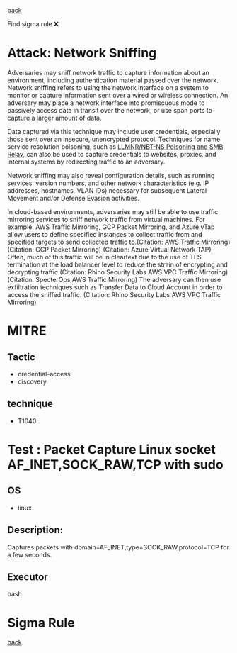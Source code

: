 
[back](../index.md)

Find sigma rule :x: 

# Attack: Network Sniffing 

Adversaries may sniff network traffic to capture information about an environment, including authentication material passed over the network. Network sniffing refers to using the network interface on a system to monitor or capture information sent over a wired or wireless connection. An adversary may place a network interface into promiscuous mode to passively access data in transit over the network, or use span ports to capture a larger amount of data.

Data captured via this technique may include user credentials, especially those sent over an insecure, unencrypted protocol. Techniques for name service resolution poisoning, such as [LLMNR/NBT-NS Poisoning and SMB Relay](https://attack.mitre.org/techniques/T1557/001), can also be used to capture credentials to websites, proxies, and internal systems by redirecting traffic to an adversary.

Network sniffing may also reveal configuration details, such as running services, version numbers, and other network characteristics (e.g. IP addresses, hostnames, VLAN IDs) necessary for subsequent Lateral Movement and/or Defense Evasion activities.

In cloud-based environments, adversaries may still be able to use traffic mirroring services to sniff network traffic from virtual machines. For example, AWS Traffic Mirroring, GCP Packet Mirroring, and Azure vTap allow users to define specified instances to collect traffic from and specified targets to send collected traffic to.(Citation: AWS Traffic Mirroring) (Citation: GCP Packet Mirroring) (Citation: Azure Virtual Network TAP) Often, much of this traffic will be in cleartext due to the use of TLS termination at the load balancer level to reduce the strain of encrypting and decrypting traffic.(Citation: Rhino Security Labs AWS VPC Traffic Mirroring) (Citation: SpecterOps AWS Traffic Mirroring) The adversary can then use exfiltration techniques such as Transfer Data to Cloud Account in order to access the sniffed traffic. (Citation: Rhino Security Labs AWS VPC Traffic Mirroring)

# MITRE
## Tactic
  - credential-access
  - discovery


## technique
  - T1040


# Test : Packet Capture Linux socket AF_INET,SOCK_RAW,TCP with sudo
## OS
  - linux


## Description:
Captures packets with domain=AF_INET,type=SOCK_RAW,protocol=TCP for a few seconds.


## Executor
bash

# Sigma Rule


[back](../index.md)
